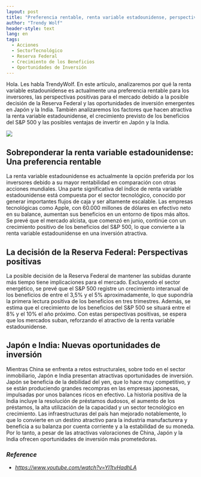 ```yaml
---
layout: post
title: "Preferencia rentable, renta variable estadounidense, perspectivas positivas y nuevas oportunidades de inversión"
author: "Trendy Wolf"
header-style: text
lang: en
tags:
  - Acciones
  - SectorTecnológico
  - Reserva Federal
  - Crecimiento de los Beneficios
  - Oportunidades de Inversión
---
```


Hola. Les habla TrendyWolf. En este artículo, analizaremos por qué la renta variable estadounidense es actualmente una preferencia rentable para los inversores, las perspectivas positivas para el mercado debido a la posible decisión de la Reserva Federal y las oportunidades de inversión emergentes en Japón y la India. También analizaremos los factores que hacen atractiva la renta variable estadounidense, el crecimiento previsto de los beneficios del S&P 500 y las posibles ventajas de invertir en Japón y la India.

<img
    src="https://i.ytimg.com/vi/YI1tvHadhLA/hqdefault.jpg"
/>


## Sobreponderar la renta variable estadounidense: Una preferencia rentable
La renta variable estadounidense es actualmente la opción preferida por los inversores debido a su mayor rentabilidad en comparación con otras acciones mundiales. Una parte significativa del índice de renta variable estadounidense está compuesta por el sector tecnológico, conocido por generar importantes flujos de caja y ser altamente escalable. Las empresas tecnológicas como Apple, con 60.000 millones de dólares en efectivo neto en su balance, aumentan sus beneficios en un entorno de tipos más altos. Se prevé que el mercado alcista, que comenzó en junio, continúe con un crecimiento positivo de los beneficios del S&P 500, lo que convierte a la renta variable estadounidense en una inversión atractiva.

## La decisión de la Reserva Federal: Perspectivas positivas
La posible decisión de la Reserva Federal de mantener las subidas durante más tiempo tiene implicaciones para el mercado. Excluyendo el sector energético, se prevé que el S&P 500 registre un crecimiento interanual de los beneficios de entre el 3,5% y el 5% aproximadamente, lo que supondría la primera lectura positiva de los beneficios en tres trimestres. Además, se estima que el crecimiento de los beneficios del S&P 500 se situará entre el 8% y el 10% el año próximo. Con estas perspectivas positivas, se espera que los mercados suban, reforzando el atractivo de la renta variable estadounidense.

## Japón e India: Nuevas oportunidades de inversión
Mientras China se enfrenta a retos estructurales, sobre todo en el sector inmobiliario, Japón e India presentan atractivas oportunidades de inversión. Japón se beneficia de la debilidad del yen, que lo hace muy competitivo, y se están produciendo grandes recompras en las empresas japonesas, impulsadas por unos balances ricos en efectivo. La historia positiva de la India incluye la resolución de préstamos dudosos, el aumento de los préstamos, la alta utilización de la capacidad y un sector tecnológico en crecimiento. Las infraestructuras del país han mejorado notablemente, lo que lo convierte en un destino atractivo para la industria manufacturera y beneficia a su balanza por cuenta corriente y a la estabilidad de su moneda. Por lo tanto, a pesar de las atractivas valoraciones de China, Japón y la India ofrecen oportunidades de inversión más prometedoras.


### _Reference_
- _https://www.youtube.com/watch?v=YI1tvHadhLA_

